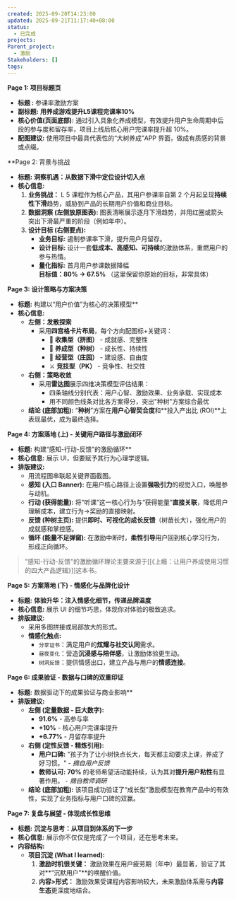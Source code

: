 ```yaml
---
created: 2025-09-20T14:23:00
updated: 2025-09-21T11:17:40+08:00
status:
  - 已完成
projects:
Parent_project:
  - 激励
Stakeholders: []
tags:
---
```

**Page 1: 项目标题页**

- **标题 :** 参课率激励方案
- **副标题:** **用养成游戏提升L5课程完课率10%**
- **核心价值(页面底部):** 通过引入具象化养成模型，有效提升用户生命周期中后段的参与度和留存率，项目上线后核心用户完课率提升超 10%。
- **配图建议:** 使用项目中最具代表性的“大树养成”APP 界面，做成有质感的背景或点缀。

**Page 2: 背景与挑战 

- **标题:** **洞察机遇：从数据下滑中定位设计切入点**
- **核心信息:**
  1.  **业务挑战：** L 5 课程作为核心产品，其用户参课率自第 2 个月起呈现**持续性下滑**趋势，威胁到产品的长期用户价值和商业目标。
  2.  **数据洞察 (左侧放原图表):** 图表清晰展示逐月下滑趋势，并用红圈或箭头突出下滑最严重的阶段（例如年中）。
  3.  **设计目标 (右侧要点):**
      - **业务目标:** 遏制参课率下滑，提升用户月留存。
      - **设计目标:** 设计一套**低成本、高感知、可持续**的激励体系，重燃用户的参与热情。
      - **量化指标:** 首月用户参课数据降幅<br> **目标值：80% -> 67.5%** （这里保留你原始的目标，非常具体）

**Page 3: 设计策略与方案决策**

- **标题:** 构建以“用户价值”为核心的决策模型**
- **核心信息:**
    - **左侧：发散探索**
        - 采用**四宫格卡片布局**，每个方向配图标+关键词：
            - 🧩 **收集型（拼图）** - 成就感、完整性
            - 🌱 **养成型（种树）** - 成长性、持续性
            - 🏰 **经营型（庄园）** - 建设感、自由度
            - ⚔️ **竞技型（PK）** - 竞争性、社交性
    - **右侧：策略收敛**
        - 采用**雷达图**展示四维决策模型评估结果：
            - 四条轴线分别代表：用户心智、激励效果、业务承载、实现成本
            - 用不同颜色线条对比各方案得分，突出"种树"方案综合最优
  - **结论 (底部加粗):** “**种树**”方案在**用户心智契合度**和**投入产出比 (ROI)**上表现最优，成为最终选择。

**Page 4: 方案落地 (上) - 关键用户路径与激励闭环**

- **标题:** 构建“感知-行动-反馈”的激励循环**
- **核心信息:** 展示 UI，但要赋予其行为心理学逻辑。
- **排版建议:**
  - 用流程图串联起关键界面截图。
  - **感知 (入口 Banner):** 在用户核心路径上设置**强吸引力**的视觉入口，唤醒参与动机。
  - **行动 (获得能量):** 将“听课”这一核心行为与“获得能量”**直接关联**，降低用户理解成本，建立行为->奖励的直接映射。
  - **反馈 (种树主页):** 提供**即时、可视化的成长反馈**（树苗长大），强化用户的成就感和掌控感。
  - **循环 (能量不足弹窗):** 在激励中断时，**柔性引导**用户回到核心学习行为，形成正向循环。
> "感知-行动-反馈"的激励循环理论主要来源于[[《上瘾：让用户养成使用习惯的四大产品逻辑》]]这本书。

**Page 5: 方案落地 (下) - 情感化与品牌化设计**

- **标题:** **体验升华：注入情感化细节，传递品牌温度**
- **核心信息:** 展示 UI 的细节巧思，体现你对体验的极致追求。
- **排版建议:**
  - 采用多图拼接或局部放大的形式。
  - **情感化触点:**
    - `分享证书`：满足用户的**炫耀与社交认同**需求。
    - `昼夜变化`：营造**沉浸感与陪伴感**，让激励体验更生动。
    - `树洞反馈`：提供情感出口，建立产品与用户的**情感连接**。

**Page 6: 成果验证 - 数据与口碑的双重印证**

- **标题:** 数据驱动下的成果验证与商业影响**
- **排版建议:**
  - **左侧 (定量数据 - 巨大数字):**
    - **91.6%** - 高参与率
    - **+10%** - 核心用户完课率提升
    - **+6.77%** - 月留存率提升
  - **右侧 (定性反馈 - 精炼引用):**
    - **用户口碑:** "孩子为了让小树快点长大，每天都主动要求上课，养成了好习惯。" - _摘自用户反馈_
    - **教师认可:** **70%** 的老师希望活动能持续，认为其对**提升用户粘性**有显著作用。 - _摘自教师调研_
  - **结论 (底部加粗):** 该项目成功验证了“成长型”激励模型在教育产品中的有效性，实现了业务指标与用户口碑的双赢。

**Page 7: 复盘与展望 - 体现成长性思维**

- **标题:** **沉淀与思考：从项目到体系的下一步**
- **核心信息:** 展示你不仅仅是完成了一个项目，还在思考未来。
- **内容结构:**
  - **项目沉淀 (What I learned):**
    1.  **激励时机很关键：** 激励效果在用户疲劳期（年中）最显著，验证了其对**“沉默用户”**的唤醒价值。
    2.  **内容>形式：** 激励效果受课程内容影响较大，未来激励体系需与**内容生态**更深度地结合。
